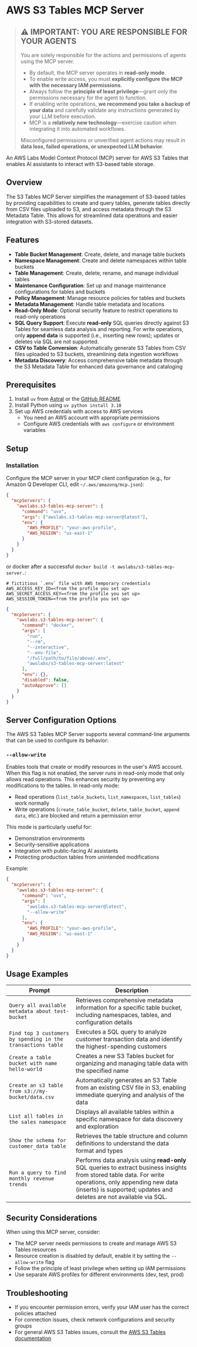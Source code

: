 # AWS S3 Tables MCP Server

> ## ⚠️ IMPORTANT: YOU ARE RESPONSIBLE FOR YOUR AGENTS
>
> You are solely responsible for the actions and permissions of agents using the MCP server.
>
> - By default, the MCP server operates in **read-only mode**.
> - To enable write access, you must **explicitly configure the MCP with the necessary IAM permissions**.
> - Always follow the **principle of least privilege**—grant only the permissions necessary for the agent to function.
> - If enabling write operations, **we recommend you take a backup of your data** and carefully validate any instructions generated by your LLM before execution.
> - MCP is a **relatively new technology**—exercise caution when integrating it into automated workflows.
>
> Misconfigured permissions or unverified agent actions may result in **data loss, failed operations, or unexpected LLM behavior**.


An AWS Labs Model Context Protocol (MCP) server for AWS S3 Tables that enables AI assistants to interact with S3-based table storage.

## Overview

The S3 Tables MCP Server simplifies the management of S3-based tables by providing capabilities to create and query tables, generate tables directly from CSV files uploaded to S3, and access metadata through the S3 Metadata Table. This allows for streamlined data operations and easier integration with S3-stored datasets.

## Features

- **Table Bucket Management**: Create, delete, and manage table buckets
- **Namespace Management**: Create and delete namespaces within table buckets
- **Table Management**: Create, delete, rename, and manage individual tables
- **Maintenance Configuration**: Set up and manage maintenance configurations for tables and buckets
- **Policy Management**: Manage resource policies for tables and buckets
- **Metadata Management**: Handle table metadata and locations
- **Read-Only Mode**: Optional security feature to restrict operations to read-only operations
- **SQL Query Support**: Execute **read-only** SQL queries directly against S3 Tables for seamless data analysis and reporting. For write operations, only **append data** is supported (i.e., inserting new rows); updates or deletes via SQL are not supported.
- **CSV to Table Conversion**: Automatically generate S3 Tables from CSV files uploaded to S3 buckets, streamlining data ingestion workflows
- **Metadata Discovery**: Access comprehensive table metadata through the S3 Metadata Table for enhanced data governance and cataloging

## Prerequisites

1. Install `uv` from [Astral](https://docs.astral.sh/uv/getting-started/installation/) or the [GitHub README](https://github.com/astral-sh/uv#installation)
2. Install Python using `uv python install 3.10`
3. Set up AWS credentials with access to AWS services
   - You need an AWS account with appropriate permissions
   - Configure AWS credentials with `aws configure` or environment variables

## Setup

### Installation

Configure the MCP server in your MCP client configuration (e.g., for Amazon Q Developer CLI, edit `~/.aws/amazonq/mcp.json`):

```json
{
  "mcpServers": {
    "awslabs.s3-tables-mcp-server": {
      "command": "uvx",
      "args": ["awslabs.s3-tables-mcp-server@latest"],
      "env": {
        "AWS_PROFILE": "your-aws-profile",
        "AWS_REGION": "us-east-1"
      }
    }
  }
}
```

or docker after a successful `docker build -t awslabs/s3-tables-mcp-server.`:

```file
# fictitious `.env` file with AWS temporary credentials
AWS_ACCESS_KEY_ID=<from the profile you set up>
AWS_SECRET_ACCESS_KEY=<from the profile you set up>
AWS_SESSION_TOKEN=<from the profile you set up>
```

```json
{
  "mcpServers": {
    "awslabs.s3-tables-mcp-server": {
      "command": "docker",
      "args": [
        "run",
        "--rm",
        "--interactive",
        "--env-file",
        "/full/path/to/file/above/.env",
        "awslabs/s3-tables-mcp-server:latest"
      ],
      "env": {},
      "disabled": false,
      "autoApprove": []
    }
  }
}
```

## Server Configuration Options

The AWS S3 Tables MCP Server supports several command-line arguments that can be used to configure its behavior:

### `--allow-write`

Enables tools that create or modify resources in the user's AWS account. When this flag is not enabled, the server runs in read-only mode that only allows read operations. This enhances security by preventing any modifications to the tables. In read-only mode:

- Read operations (`list_table_buckets`, `list_namespaces`, `list_tables`) work normally
- Write operations (`create_table_bucket`, `delete_table_bucket`, `append data`, etc.) are blocked and return a permission error

This mode is particularly useful for:
- Demonstration environments
- Security-sensitive applications
- Integration with public-facing AI assistants
- Protecting production tables from unintended modifications

Example:
```json
{
  "mcpServers": {
    "awslabs.s3-tables-mcp-server": {
      "command": "uvx",
      "args": [
        "awslabs.s3-tables-mcp-server@latest",
        "--allow-write"
      ],
      "env": {
        "AWS_PROFILE": "your-aws-profile",
        "AWS_REGION": "us-east-1"
      }
    }
  }
}
```

## Usage Examples

| Prompt | Description |
|--------|-------------|
| `Query all available metadata about test-bucket` | Retrieves comprehensive metadata information for a specific table bucket, including namespaces, tables, and configuration details |
| `Find top 3 customers by spending in the transactions table` | Executes a SQL query to analyze customer transaction data and identify the highest-spending customers |
| `Create a table bucket with name hello-world` | Creates a new S3 Tables bucket for organizing and managing table data with the specified name |
| `Create an s3 table from s3://my-bucket/data.csv` | Automatically generates an S3 Table from an existing CSV file in S3, enabling immediate querying and analysis of the data |
| `List all tables in the sales namespace` | Displays all available tables within a specific namespace for data discovery and exploration |
| `Show the schema for customer_data table` | Retrieves the table structure and column definitions to understand the data format and types |
| `Run a query to find monthly revenue trends` | Performs data analysis using **read-only** SQL queries to extract business insights from stored table data. For write operations, only appending new data (inserts) is supported; updates and deletes are not available via SQL. |

## Security Considerations

When using this MCP server, consider:

- The MCP server needs permissions to create and manage AWS S3 Tables resources
- Resource creation is disabled by default, enable it by setting the `--allow-write` flag
- Follow the principle of least privilege when setting up IAM permissions
- Use separate AWS profiles for different environments (dev, test, prod)

## Troubleshooting

- If you encounter permission errors, verify your IAM user has the correct policies attached
- For connection issues, check network configurations and security groups
- For general AWS S3 Tables issues, consult the [AWS S3 Tables documentation](https://docs.aws.amazon.com/s3/)
